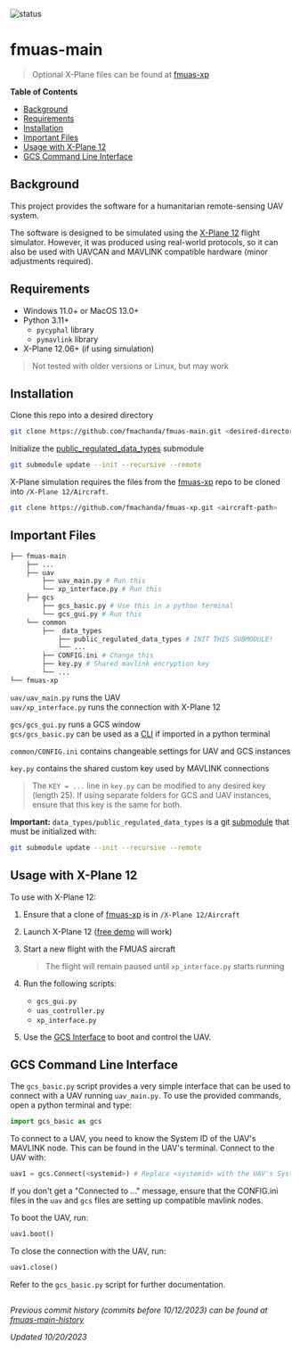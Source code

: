 ![status](https://img.shields.io/badge/status-Development-orange)

# fmuas-main

> Optional X-Plane files can be found at [fmuas-xp][fmuas-xp-link]

**Table of Contents**
* [Background](#background)
* [Requirements](#requirements)
* [Installation](#installation)
* [Important Files](#important-files)
* [Usage with X-Plane 12](#usage-with-x-plane-12)
* [GCS Command Line Interface](#gcs-command-line-interface)

## Background
This project provides the software for a humanitarian remote-sensing UAV system.  

The software is designed to be simulated using the [X-Plane 12][xplane-link] flight simulator. However, it was produced using real-world protocols, so  it can also be used with UAVCAN and MAVLINK compatible hardware (minor adjustments required).

## Requirements
* Windows 11.0+ or MacOS 13.0+
* Python 3.11+
    * `pycyphal` library
    * `pymavlink` library
* X-Plane 12.06+ (if using simulation)

> Not tested with older versions or Linux, but may work

## Installation

Clone this repo into a desired directory

```bash
git clone https://github.com/fmachanda/fmuas-main.git <desired-directory>
```

Initialize the [public_regulated_data_types][prdt-link] submodule

```bash
git submodule update --init --recursive --remote
```

X-Plane simulation requires the files from the [fmuas-xp][fmuas-xp-link] repo to be cloned into `/X-Plane 12/Aircraft`.

```bash
git clone https://github.com/fmachanda/fmuas-xp.git <aircraft-path>
```

## Important Files

```bash
├── fmuas-main 
    ├── ...
    ├── uav
        ├── uav_main.py # Run this
        └── xp_interface.py # Run this
    ├── gcs
        ├── gcs_basic.py # Use this in a python terminal
        └── gcs_gui.py # Run this
    └── common
        ├──  data_types
            ├── public_regulated_data_types # INIT THIS SUBMODULE!
            └── ...
        ├── CONFIG.ini # Change this
        ├── key.py # Shared mavlink encryption key
        └── ...
└── fmuas-xp
```


`uav/uav_main.py` runs the UAV  
`uav/xp_interface.py` runs the connection with X-Plane 12  

`gcs/gcs_gui.py` runs a GCS window  
`gcs/gcs_basic.py` can be used as a [CLI](#gcs-command-line-interface) if imported in a python terminal  

`common/CONFIG.ini` contains changeable settings for UAV and GCS instances  

`key.py` contains the shared custom key used by MAVLINK connections
> The `KEY = ...` line in `key.py` can be modified to any desired key (length 25). If using separate folders for GCS and UAV instances, ensure that this key is the same for both.  

**Important:** `data_types/public_regulated_data_types` is a git [submodule][prdt-link] that must be initialized with:

```bash
git submodule update --init --recursive --remote
```

## Usage with X-Plane 12

To use with X-Plane 12:

1. Ensure that a clone of [fmuas-xp][fmuas-xp-link] is in `/X-Plane 12/Aircraft`

2. Launch X-Plane 12 ([free demo][xplane-link] will work)

3. Start a new flight with the FMUAS aircraft

    > The flight will remain paused until `xp_interface.py` starts running

4. Run the following scripts:
    * `gcs_gui.py`
    * `uas_controller.py`
    * `xp_interface.py`

5. Use the [GCS Interface](#gcs-command-line-interface) to boot and control the UAV.  

## GCS Command Line Interface

The `gcs_basic.py` script provides a very simple interface that can be used to connect with a UAV running `uav_main.py`. To use the provided commands, open a python terminal and type:

```python
import gcs_basic as gcs
```

To connect to a UAV, you need to know the System ID of the UAV's MAVLINK node. This can be found in the UAV's terminal. Connect to the UAV with:

```python
uav1 = gcs.Connect(<systemid>) # Replace <systemid> with the UAV's System ID
```

If you don't get a "Connected to ..." message, ensure that the CONFIG.ini files in the `uav` and `gcs` files are setting up compatible mavlink nodes.

To boot the UAV, run:

```python
uav1.boot()
```

To close the connection with the UAV, run:

```python
uav1.close()
```

Refer to the `gcs_basic.py` script for further documentation.

##

*Previous commit history (commits before 10/12/2023) can be found at [fmuas-main-history](https://github.com/fmachanda/fmuas-main-history)*

*Updated 10/20/2023*


[prdt-link]: https://github.com/OpenCyphal/public_regulated_data_types
[xplane-link]: https://www.x-plane.com/desktop/try-it/
[fmuas-xp-link]: https://github.com/fmachanda/fmuas-xp